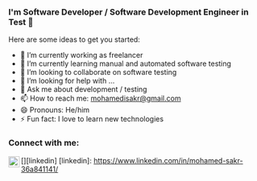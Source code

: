 ### I'm Software Developer / Software Development Engineer in Test  👋



Here are some ideas to get you started:

- 🔭 I’m currently working as freelancer
- 🌱 I’m currently learning manual and automated software testing
- 👯 I’m looking to collaborate on software testing
- 🤔 I’m looking for help with ...
- 💬 Ask me about development / testing
- 📫 How to reach me: mohamedisakr@gmail.com
- 😄 Pronouns: He/him
- ⚡ Fun fact: I love to learn new technologies

### Connect with me:

[<img align="left" alt="Mohamed Sakr | LinkedIn" width="22px" src="https://cdn.jsdelivr.net/npm/simple-icons@v3/icons/linkedin.svg" />][linkedin]
[linkedin]: https://www.linkedin.com/in/mohamed-sakr-36a841141/
